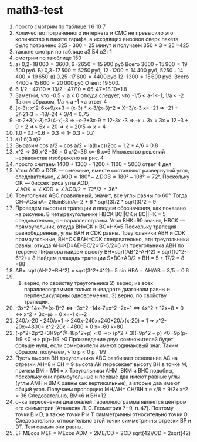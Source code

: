 # math3-test
1. просто смотрим по таблице 1 6 10 7
2. Количество потраченного интернета и СМС не превысило это количество в пакете тарифа, а исходящих вызовов сверх пакета было потрачено 325 - 300 = 25 минут и получаем 350 + 3 * 25 =425
3. такжне смотри по таблице а3 Б4 в2 г1
4. смотрим по таюблице 150
5. а) 0,2 · 18 000  =  3600, 6 · 2650  =  15 900 руб Всего 3600 + 15 900  =  19 500 руб. Б) 0,3 · 17 500  =  5250 руб, 12 · 1200  =  14 400 руб, 5250 + 14 400  =  19 650  в) 0,25 · 17 600  =  4400 руб 12 · 1300  =  15 600 руб. Всего 4400 + 15 600  =  20 000 руб Ответ: 19 500.
6. 6 1/2 - 47/10 = 13/2 - 47/10 = 65-47=18.10=1.8
7. Заметим, что -0.5 < a < 0  откуда следует, что -1/5 < a-1<-1, 1/a < -2    Таким образом, 1/a < a -1 <a ответ 4
8. (x-3): x^2-6x+9/x+3 = (x-3) * x-3/(x-3)^2 = X+3/x-3 x= -21 => -21 + 3/-21-3 = -18/-24 + 3/4 = 0.75
9. -x-2+3(x-3)=3(4-x)-3 => -x-2+3x-9 = 12-3x -3 => -x + 3x + 3x = 12 -3 + 9 + 2 =>> 5x = 20 => x = 20:5 => x = 4
10. 1.0 - 0.1 -0.6 = 0.3 => 1- 0.3 = 0.7
11. а)1 б)3 в)2
12.  Выразим cos a/2 = cos a/2 = la(b+c)/2bc = 1.2 * 4/6 = 0.8
13.  x^2 => 36   x^2 -36 = 0   x^2=36   x=-6  x=6 Множество решений неравенства изображено на рис. 4
14.  просто считаем 1400 + 1300 + 1200 + 1100 = 5000 ответ 4 дня
15.  Углы AOD и DOB  — смежные, вместе составляют развернутый угол, следовательно, ∠AOD  =  180° − ∠DOB  =  180° − 108°  =  72°. Поскольку OK  — биссектриса угла AOD, ∠AOK  =  ∠KOD  =  ∠AOD/2  =  72°/2  =  36°
16.  Треугольник ABC правильный, значит, все углы равны по 60°. Тогда CH=ACsinA= 2RsinBsinA= 2 * 6 * sqrt(3)/2 * sqrt(3)/2 = 9
17. Проведем высоты в трапеции и введем обозначения, как показано на рисунке. В четырехугольнике HBCK BC||CK и BC||HK = 5  следовательно, он параллелограмм. Угол BHK=90  значит, HBCK  — прямоугольник, откуда BH=CK и BC=HK=5  Поскольку трапеция равнобедренная, углы BAH и CDK равны. Треугольники ABH и CDK прямоугольные, BH=CK  BAH=CDK следовательно, эти треугольники равны, откуда AH=KD=AD-BC/2=17-5/2=6 Из треугольника ABH по теореме Пифагора найдем высоту BH=sqrt(AB^2-AH^2) = sqrt(10^2-6^2) = 8  Найдем площадь трапеции S=BC+AD/2 * BH = 5 + 17/2 * 8 =88
18. AB= sqrt(AH^2+BH^2) = sqrt(3^2+4^2)= 5    sin HBA = AH/AB = 3/5 = 0.6
19.  1) верно, по свойству треугольника 2) верно; из всех параллелограммов только в квадрате диагонали равны и перпендикулярны одновременно. 3) верно, по свойству трапеции.
20.  -3x^2-14x-7=(x-1)^2 <=> -3x^2 -14x-7=x^2 -2x+1 <=> 4x^2 + 12x+8 = 0 <=> x^2 + 3x+@ = 0   x=-1 x=-2
21.  240/x-20 - 240/x=1 => 240x-240x+240*20/x(x-20) = 1 => x^2-20x=4800= x^2-20x - 4800 = 0   x=-60   x=80
22.  (-p^2+2p^2+3)(9p^@-18p^2+p) < 0 =>> (p^2 + 3)(-9p^2 + p) <0        -9p(p- 1/9 <0 =>> p(p-1/9 >0 Произведение двух сомножителей будет больше нуля, если сомножители имеют одинаковый знаr. Таким образом, получаем, что p < 0 p . 1/9
23.  Пусть высота BH треугольника ABC разбивает основание AC на отрезки AH=8 и CH = 9 высота AK пересекает высоту BH в точке M, причем BM = MH = x Треугольники AHM, BKM и BHC подобны, поскольку они прямоугольные и первые два имеют равные углы (углы AMH и BMK равны как вертикальные), а вторые два имеют общий угол. Получаем пропорцию MH/AH= CH/BH  т е x/8 = 9/2x x^2 = 36 Следовательно, BM=6 и BH=12
24.  очка пересечения диагоналей параллелограмма является центром его симметрии (Атанасян Л. С. Геометрия 7−9, п. 47). Поэтому точки B и D, а также точки P и T симметричны относительно точки O. Следовательно, относительно этой точки симметричны отрезки BP и DT. Тем самым они равны.
25.  EF  MEcos MEF = MEcos ADM = 2ME/CD = 2CD sqrt(42)/CD = 2sqrt(42)
